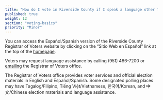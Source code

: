 ```yaml
---
title: "How do I vote in Riverside County if I speak a language other than English?"
published: true
weight: 12
section: "voting-basics"
priority: "Minor"
---
```


You can access the Español/Spanish version of the Riverside County Registrar of Voters website by clicking on the “Sitio Web en Español” link at the top of the [homepage](https://www.voteinfo.net/).  

Voters may request language assistance by calling (951) 486-7200 or [emailing](mailto:ramartine@co.riverside.ca.us) the Registrar of Voters office.  

The Registrar of Voters office provides voter services and official election materials in English and Español/Spanish. Some designated polling places may have Tagalog/Filipino, Tiếng Việt/Vietnamese, 한국어/Korean, and 中文/Chinese election materials and language assistance. 